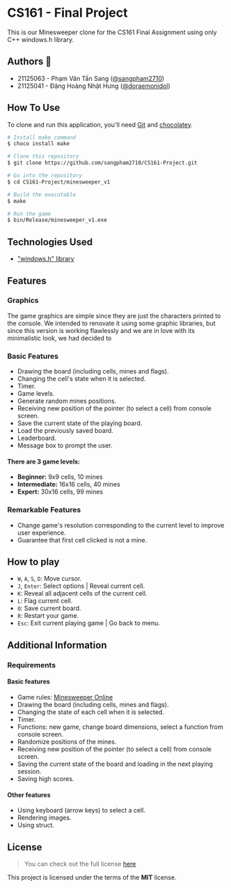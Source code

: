 # CS161 - Final Project

This is our Minesweeper clone for the CS161 Final Assignment using only C++ windows.h library.

## Authors :wave:

- 21125063 - Phạm Văn Tấn Sang ([@sangpham2710](https://github.com/sangpham2710))
- 21125041 - Đặng Hoàng Nhật Hưng ([@doraemonidol](https://github.com/doraemonidol))

## How To Use

To clone and run this application, you'll need [Git](https://git-scm.com) and [chocolatey](https://chocolatey.org).

```bash
# Install make command
$ choco install make

# Clone this repository
$ git clone https://github.com/sangpham2710/CS161-Project.git

# Go into the repository
$ cd CS161-Project/minesweeper_v1

# Build the executable
$ make

# Run the game
$ bin/Release/minesweeper_v1.exe
```

## Technologies Used

- ["windows.h" library](https://en.wikipedia.org/wiki/Windows.h)

## Features

### Graphics

The game graphics are simple since they are just the characters printed to the console. We intended to renovate it using some graphic libraries, but since this version is working flawlessly and we are in love with its minimalistic look, we had decided to

### Basic Features

- Drawing the board (including cells, mines and flags).
- Changing the cell's state when it is selected.
- Timer.
- Game levels.
- Generate random mines positions.
- Receiving new position of the pointer (to select a cell) from console screen.
- Save the current state of the playing board.
- Load the previously saved board.
- Leaderboard.
- Message box to prompt the user.

#### There are 3 game levels:

- **Beginner:** 9x9 cells, 10 mines
- **Intermediate:** 16x16 cells, 40 mines
- **Expert:** 30x16 cells, 99 mines

### Remarkable Features

- Change game's resolution corresponding to the current level to improve user experience.
- Guarantee that first cell clicked is not a mine.

## How to play

- `W`, `A`, `S`, `D`: Move cursor.
- `J`, `Enter`: Select options | Reveal current cell.
- `K`: Reveal all adjacent cells of the current cell.
- `L`: Flag current cell.
- `O`: Save current board.
- `R`: Restart your game.
- `Esc`: Exit current playing game | Go back to menu.

## Additional Information

### Requirements

#### Basic features

- Game rules: [Minesweeper Online](https://minesweeper.online/)
- Drawing the board (including cells, mines and flags).
- Changing the state of each cell when it is selected.
- Timer.
- Functions: new game, change board dimensions, select a function from console screen.
- Randomize positions of the mines.
- Receiving new position of the pointer (to select a cell) from console screen.
- Saving the current state of the board and loading in the next playing session.
- Saving high scores.

#### Other features

- Using keyboard (arrow keys) to select a cell.
- Rendering images.
- Using struct.

## License

> You can check out the full license [here](https://github.com/sangpham2710/CS161-Project/blob/main/LICENSE)

This project is licensed under the terms of the **MIT** license.
